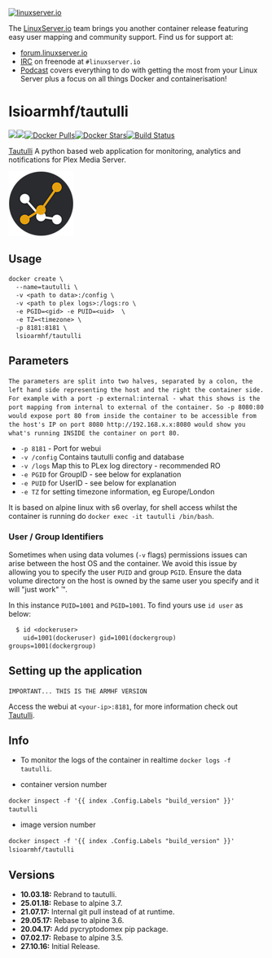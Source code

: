 [linuxserverurl]: https://linuxserver.io
[forumurl]: https://forum.linuxserver.io
[ircurl]: https://www.linuxserver.io/irc/
[podcasturl]: https://www.linuxserver.io/podcast/
[appurl]: http://tautulli.com
[hub]: https://hub.docker.com/r/lsioarmhf/tautulli/

[![linuxserver.io](https://raw.githubusercontent.com/linuxserver/docker-templates/master/linuxserver.io/img/linuxserver_medium.png)][linuxserverurl]

The [LinuxServer.io][linuxserverurl] team brings you another container release featuring easy user mapping and community support. Find us for support at:
* [forum.linuxserver.io][forumurl]
* [IRC][ircurl] on freenode at `#linuxserver.io`
* [Podcast][podcasturl] covers everything to do with getting the most from your Linux Server plus a focus on all things Docker and containerisation!

# lsioarmhf/tautulli
[![](https://images.microbadger.com/badges/version/lsioarmhf/tautulli.svg)](https://microbadger.com/images/lsioarmhf/tautulli "Get your own version badge on microbadger.com")[![](https://images.microbadger.com/badges/image/lsioarmhf/tautulli.svg)](https://microbadger.com/images/lsioarmhf/tautulli "Get your own image badge on microbadger.com")[![Docker Pulls](https://img.shields.io/docker/pulls/lsioarmhf/tautulli.svg)][hub][![Docker Stars](https://img.shields.io/docker/stars/lsioarmhf/tautulli.svg)][hub][![Build Status](https://ci.linuxserver.io/buildStatus/icon?job=Docker-Builders/armhf/armhf-tautulli)](https://ci.linuxserver.io/job/Docker-Builders/job/armhf/job/armhf-tautulli/)

[Tautulli][appurl] A python based web application for monitoring, analytics and notifications for Plex Media Server.

[![tautulli](https://raw.githubusercontent.com/linuxserver/docker-templates/master/linuxserver.io/img/tautulli-icon.png)][appurl]

## Usage

```
docker create \ 
  --name=tautulli \
  -v <path to data>:/config \
  -v <path to plex logs>:/logs:ro \
  -e PGID=<gid> -e PUID=<uid>  \
  -e TZ=<timezone> \
  -p 8181:8181 \
  lsioarmhf/tautulli
```

## Parameters

`The parameters are split into two halves, separated by a colon, the left hand side representing the host and the right the container side. 
For example with a port -p external:internal - what this shows is the port mapping from internal to external of the container.
So -p 8080:80 would expose port 80 from inside the container to be accessible from the host's IP on port 8080
http://192.168.x.x:8080 would show you what's running INSIDE the container on port 80.`


* `-p 8181` - Port for webui
* `-v /config` Contains tautulli config and database
* `-v /logs` Map this to PLex log directory - recommended RO
* `-e PGID` for GroupID - see below for explanation
* `-e PUID` for UserID - see below for explanation
* `-e TZ` for setting timezone information, eg Europe/London

It is based on alpine linux with s6 overlay, for shell access whilst the container is running do `docker exec -it tautulli /bin/bash`.

### User / Group Identifiers

Sometimes when using data volumes (`-v` flags) permissions issues can arise between the host OS and the container. We avoid this issue by allowing you to specify the user `PUID` and group `PGID`. Ensure the data volume directory on the host is owned by the same user you specify and it will "just work" ™.

In this instance `PUID=1001` and `PGID=1001`. To find yours use `id user` as below:

```
  $ id <dockeruser>
    uid=1001(dockeruser) gid=1001(dockergroup) groups=1001(dockergroup)
```

## Setting up the application
`IMPORTANT... THIS IS THE ARMHF VERSION`

Access the webui at `<your-ip>:8181`, for more information check out [Tautulli][appurl].

## Info

* To monitor the logs of the container in realtime `docker logs -f tautulli`.

* container version number 

`docker inspect -f '{{ index .Config.Labels "build_version" }}' tautulli`

* image version number

`docker inspect -f '{{ index .Config.Labels "build_version" }}' lsioarmhf/tautulli`

## Versions

+ **10.03.18:** Rebrand to tautulli.
+ **25.01.18:** Rebase to alpine 3.7.
+ **21.07.17:** Internal git pull instead of at runtime.
+ **29.05.17:** Rebase to alpine 3.6.
+ **20.04.17:** Add pycryptodomex pip package.
+ **07.02.17:** Rebase to alpine 3.5.
+ **27.10.16:** Initial Release.
